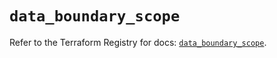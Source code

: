 # `data_boundary_scope`

Refer to the Terraform Registry for docs: [`data_boundary_scope`](https://registry.terraform.io/providers/hashicorp/boundary/1.1.14/docs/data-sources/scope).
